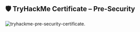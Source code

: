 ## 🛡️ TryHackMe Certificate – Pre-Security

![tryhackme-pre-security-certificate.](https://github.com/Asibur-syber/tryhackme-certificates/blob/main/tryhackme-pre-security-certificate.png)
